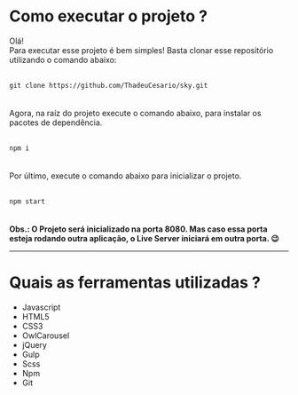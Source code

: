 <h1>Como executar o projeto ?</h1>

<p>
Olá! 
<br/>
Para executar esse projeto é bem simples! Basta clonar esse repositório utilizando o comando abaixo:
<br/><br/>
<code>
git clone https://github.com/ThadeuCesario/sky.git
</code>
<br/><br/>
Agora, na raíz do projeto execute o comando abaixo, para instalar os pacotes de dependência.
<br/><br/>
<code>
npm i
</code>
<br/><br/>
Por último, execute o comando abaixo para inicializar o projeto.
<br/><br/>
<code>
npm start
</code>
<br/><br/>
<strong>
Obs.: O Projeto será inicializado na porta 8080.
Mas caso essa porta esteja rodando outra aplicação, o Live Server iniciará em outra porta. 😉️
</strong>
</p>

<hr/>

<h1>Quais as ferramentas utilizadas ?</h1>

<ul>
  <li>Javascript</li>
  <li>HTML5</li>
  <li>CSS3</li>
  <li>OwlCarousel</li>
  <li>jQuery</li>
  <li>Gulp</li>
  <li>Scss</li>
  <li>Npm</li>
  <li>Git</li>
</ul>
